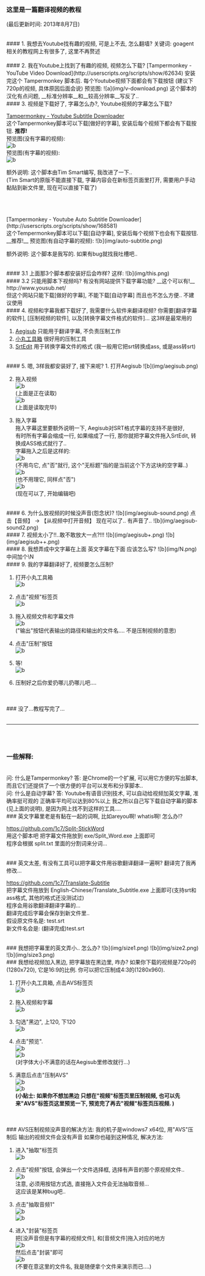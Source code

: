 
### 这里是一篇翻译视频的教程  
(最后更新时间: 2013年8月7日)    



<br>
#### 1. 我想去Youtube找有趣的视频, 可是上不去, 怎么翻墙? 
关键词: goagent <br>
相关的教程网上有很多了, 这里不再赘述 <br>






<br>
#### 2. 我在Youtube上找到了有趣的视频, 视频怎么下载? 
[Tampermonkey - YouTube Video Download](http://userscripts.org/scripts/show/62634)  
安装完这个 Tampermonkey 脚本后.  每个Youtube视频下面都会有下载按钮  
(建议下720p的视频, 具体原因后面会说)   
预览图:  
![a](img/v-download.png)  
这个脚本的汉化有点问题, __标准分辨率__和__较高分辨率__写反了..  







<br>
#### 3. 视频是下载好了, 字幕怎么办?, Youtube视频的字幕怎么下载?

[Tampermonkey - Youtube Subtitle Downloader](http://userscripts.org/scripts/show/170867)  <br>
这个Tampermonkey脚本可以下载[做好的字幕], 安装后每个视频下都会有下载按钮.  __推荐!__  
预览图(没有字幕的视频):  
![b](img/subtitle.png)  
预览图(有字幕的视频):  
![b](img/subtitle2.png)  

额外说明: 这个脚本由Tim Smart编写, 我改进了一下..  
(Tim Smart的原版不能直接下载, 字幕内容会在新标签页面里打开, 需要用户手动黏贴到新文件里, 现在可以直接下载了)       


<br>
<br>
<br>
[Tampermonkey - Youtube Auto Subtitle Downloader](http://userscripts.org/scripts/show/168581)   <br>
这个Tempermonkey脚本可以下载[自动字幕], 安装后每个视频下也会有下载按钮.  __推荐!__  
预览图(有自动字幕的视频):  
![b](img/auto-subtitle.png) 

额外说明: 这个脚本是我写的. 如果有bug就找我吐槽吧..  







<br>
#### 3.1 上面那3个脚本都安装好后会咋样?
这样:   
![b](img/this.png)  






<br>
#### 3.2 只能用脚本下视频吗? 有没有网站提供下载字幕功能?
__这个可以有!__  
http://www.yousub.net/   <br>
但这个网站只能下载[做好的字幕], 不能下载[自动字幕]  
而且也不怎么方便..  不建议使用  






<br>
#### 4. 视频和字幕我都下载好了, 我需要什么软件来翻译视频?  
你需要[翻译字幕的软件], [压制视频的软件], 以及[转换字幕文件格式的软件]...  
这3样是最常用的  

1. [Aegisub](http://www.aegisub.org/)  只能用于翻译字幕, 不负责压制工作  
2. [小丸工具箱](http://maruko.appinn.me/) 很好用的压制工具  
3. [SrtEdit](http://www.baidu.com/s?wd=srtedit) 用于转换字幕文件的格式 (我一般用它把srt转换成ass, 或是ass转srt)   




<br>
#### 5. 嗯, 3样我都安装好了, 接下来呢?
1. 打开Aegisub  
![b](img/aegisub.png)  

2. 拖入视频  
![b](img/aegisub2.png)  
(上面是正在读取)  
![b](img/aegisub3.png)  
(上面是读取完毕)  

3. 拖入字幕  
拖入字幕这里要额外说明一下, Aegisub对SRT格式字幕的支持不是很好,   
有时所有字幕会缩成一行, 如果缩成了一行, 那你就把字幕文件拖入SrtEdit, 转换成ASS格式就行了..  
字幕拖入之后是这样的:  
![b](img/aegisub4.png)  
(不用鸟它, 点"否"就行, 这个"无标题"指的是当前这个下方这块的空字幕..)  
![b](img/aegisub5.png)   
(也不用理它, 同样点"否")  
![b](img/aegisub6.png)  
(现在可以了, 开始编辑吧)  




<br>
#### 6. 为什么放视频的时候没声音(怨念状)?
![b](img/aegisub-sound.png)   
点击【音频】 -> 【从视频中打开音频】  
现在可以了.. 有声音了..  
![b](img/aegisub-sound2.png)   




<br>
#### 7. 视频太小了!!..敢不敢放大一点?!!!
![b](img/aegisub+.png)   
![b](img/aegisub++.png)   




<br>
#### 8. 我想弄成中文字幕在上面 英文字幕在下面 应该怎么写?
![b](img/N.png)   
中间加个\N  





<br>
#### 9. 我的字幕翻译好了, 视频要怎么压制?



1. 打开小丸工具箱  
![b](img/xiaowan.png)  

2. 点击"视频"标签页  
![b](img/xiaowan-shipin.png)  

3. 拖入视频文件和字幕文件  
![b](img/xiaowan-shipin-tuo.png)  
("输出"按钮代表输出的路径和输出的文件名.... 不是压制视频的意思)  

4. 点击"压制"按钮  
![b](img/xiaowan-wait.png)  

5. 等!  
![b](img/wait.jpg)  

6. 压制好之后你爱扔哪儿扔哪儿吧....


<br>
<br>
### 没了...教程写完了...




<br>
<br>

---

<br>
<br>

### 一些解释:

<br>
问: 什么是Tampermonkey?  
答: 是Chrome的一个扩展, 可以用它方便的写出脚本, 而且它们还提供了一个很方便的平台可以发布和分享脚本..  

<br>
问: 什么是自动字幕?  
答: Youtube有语音识别技术, 可以自动给视频加英文字幕, 准确率挺可观的 正确率平均可以达到80%以上   
我之所以自己写下载自动字幕的脚本(见上面的说明), 是因为网上找不到这样的工具....  



<br>
### 英文字幕里老是有黏在一起的词啊, 比如areyou啊! whatis啊! 怎么办!?

https://github.com/1c7/Split-StickWord   
用这个脚本吧   把字幕文件拖放到 exe/Split_Word.exe 上面即可  
程序会根据 split.txt 里面的分割词来分词...  



<br>
### 英文太差, 有没有工具可以把字幕文件用谷歌翻译翻译一遍啊? 翻译完了我再修改... 

https://github.com/1c7/Translate-Subtitle   
把字幕文件拖放到 English-Chinese/Translate_Subtitle.exe 上面即可(支持srt和ass格式, 其他的格式还没测试过)  
程序会用谷歌翻译翻译字幕的...   
翻译完成后字幕会保存到新文件里..   
假设原文件名是: test.srt  
新文件名会是: (翻译完成)test.srt  

<br>
### 我想把字幕里的英文弄小.. 怎么办?  
![b](img/size1.png)  
![b](img/size2.png)  
![b](img/size3.png)  






<br>
### 我想给视频加入黑边, 把字幕放在黑边里, 咋办?
如果你下载的视频是720p的(1280x720), 它是16:9的比例.
你可以把它压制成4:3的(1280x960).

1. 打开小丸工具箱, 点击AVS标签页  
![b](img/yazhi1.png)  

2. 拖入视频和字幕  
![b](img/yazhi2.png)  

3. 勾选"黑边", 上120, 下120  
![b](img/yazhi3.png)  

4. 点击"预览".  
![b](img/yazhi4.png)  
![b](img/yazhi5.png)   
(对字体大小不满意的话在Aegisub里修改就行...)  

5. 满意后点击"压制AVS"  
![b](img/yazhi6.png)  
![b](img/yazhi7.png)  
__(小贴士: 如果你不想加黑边 只想在"视频"标签页里压制视频, 也可以先来"AVS"标签页这里预览一下, 预览完了再去"视频"标签页压视频. )__













<br>
<br>
### AVS压制视频没声音的解决方法: 
我的机子是windows7 x64位, 用"AVS"压制后 输出的视频文件会没有声音  
如果你也碰到这种情况, 解决方法:  

1. 进入"抽取"标签页  
![b](img/fixavs1.png)  

2. 点击"视频"按钮, 会弹出一个文件选择框, 选择有声音的那个原视频文件..  
![b](img/fixavs2.png)   
注意, 必须用按钮方式选, 直接拖入文件会无法抽取音频...  
这应该是某种bug吧..  

3. 点击"抽取音频1"  
![b](img/fixavs3.png)  
![b](img/fixavs4.png)  

4. 进入"封装"标签页  
把[没声音但是有字幕的视频文件], 和[音频文件]拖入对应的地方  
![b](img/fixavs5.png)   
然后点击"封装"即可  
![b](img/fixavs6.png)  
(不要在意这里的文件名, 我是随便拿个文件来演示而已....)  










<br>
<br>
<br>
<br>
<br>
<br>